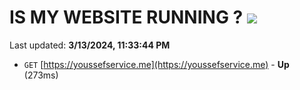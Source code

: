 # IS MY WEBSITE RUNNING ? [![](https://img.shields.io/static/v1?label=Sponsor&message=%E2%9D%A4&logo=GitHub&color=%23fe8e86)](https://github.com/sponsors/<username>)

Last updated: **3/13/2024, 11:33:44 PM**

- `GET` [https://youssefservice.me](https://youssefservice.me) - **Up** (273ms)
